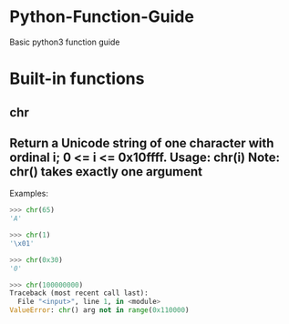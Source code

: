 # Python-Function-Guide
Basic python3 function guide
# Built-in functions
## chr
Return a Unicode string of one character with ordinal i; 0 <= i <= 0x10ffff. 
Usage: chr(i)
Note: chr() takes exactly one argument
---
Examples:
```Python
>>> chr(65)
'A'

>>> chr(1)
'\x01'

>>> chr(0x30)
'0'

>>> chr(100000000)
Traceback (most recent call last):
  File "<input>", line 1, in <module>
ValueError: chr() arg not in range(0x110000)

```
